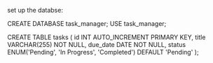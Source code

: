 set up the databse:

CREATE DATABASE task_manager;
USE task_manager;


CREATE TABLE tasks (
    id INT AUTO_INCREMENT PRIMARY KEY,
    title VARCHAR(255) NOT NULL,
    due_date DATE NOT NULL,
    status ENUM('Pending', 'In Progress', 'Completed') DEFAULT 'Pending'
);
